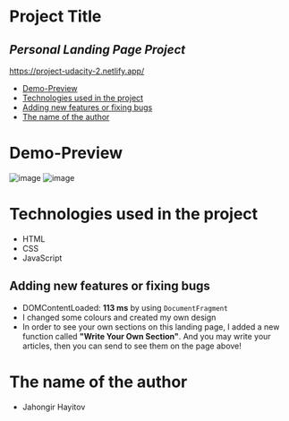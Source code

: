 # Project Title
## _Personal Landing Page Project_

https://project-udacity-2.netlify.app/


- [Demo-Preview](#demo-preview)
- [Technologies used in the project](#technologies-used-in-the-project)
- [Adding new features or fixing bugs](#adding-new-features-or-fixing-bugs)
- [The name of the author](#the-name-of-the-author)

# Demo-Preview
    
![image](https://user-images.githubusercontent.com/66916141/148701332-45f9667e-193f-42d8-b784-20d5372597f6.png)
![image](https://user-images.githubusercontent.com/66916141/148701351-922bebee-21f4-4bca-8b72-fab6072a38f5.png)

# Technologies used in the project
* HTML
* CSS
* JavaScript

## Adding new features or fixing bugs
* DOMContentLoaded: **113 ms** by using `DocumentFragment`
* I changed some colours and created my own design
* In order to see your own sections on this landing page, I added a new function called **"Write Your Own Section"**. And you may write your articles, then you can send to see them on the page above!

# The name of the author
* Jahongir Hayitov
